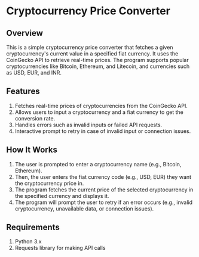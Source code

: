 # Cryptocurrency Price Converter

## Overview
This is a simple cryptocurrency price converter that fetches a given cryptocurrency's current value in a specified fiat currency. It uses the CoinGecko API to retrieve real-time prices. The program supports popular cryptocurrencies like Bitcoin, Ethereum, and Litecoin, and currencies such as USD, EUR, and INR.

## Features
1. Fetches real-time prices of cryptocurrencies from the CoinGecko API.
2. Allows users to input a cryptocurrency and a fiat currency to get the conversion rate.
3. Handles errors such as invalid inputs or failed API requests.
4. Interactive prompt to retry in case of invalid input or connection issues.

## How It Works
1. The user is prompted to enter a cryptocurrency name (e.g., Bitcoin, Ethereum).
2. Then, the user enters the fiat currency code (e.g., USD, EUR) they want the cryptocurrency price in.
3. The program fetches the current price of the selected cryptocurrency in the specified currency and displays it.
4. The program will prompt the user to retry if an error occurs (e.g., invalid cryptocurrency, unavailable data, or connection issues).

## Requirements
1. Python 3.x
2. Requests library for making API calls
